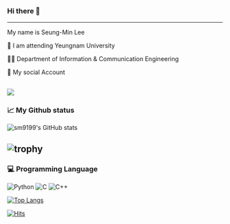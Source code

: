 ### Hi there 👋  
------------------------------------------------------------------------------------------
My name is Seung-Min Lee

🏫 I am attending Yeungnam University

👨‍🎓 Department of Information & Communication Engineering 

📲 My social Account 

<a href="https://www.instagram.com/s_mean04.06/" target="_blank"><img src="https://img.shields.io/badge/instagram-a18cd1?style=flat&logo=instagram&logoColor=white"/></a>
------------------------------------------------------------------------------------------
### 📈 My Github status
![sm9199's GitHub stats](https://github-readme-stats.vercel.app/api?username=sm9199&show_icons=true&theme=dracula)

![trophy](https://github-profile-trophy.vercel.app/?username=SeungMin-Lee)
----------------------------------------------------------------------------
### 💻 Programming Language
![Python](https://img.shields.io/badge/Python-3776AB.svg?&style=plastic&logo=Python&logoColor=white)
![C](https://img.shields.io/badge/Language-EA5455.svg?&style=plastic&logo=C&logoColor=white)
![C++](https://img.shields.io/badge/C++-9708CC.svg?&style=plastic&logo=C++&logoColor=white)

[![Top Langs](https://github-readme-stats.vercel.app/api/top-langs/?username=sm9199&layout=compact)](https://github.com/sm9199/github-readme-stats)

[![Hits](https://hits.seeyoufarm.com/api/count/incr/badge.svg?url=https%3A%2F%2Fgithub.com%2Fsm9199%2FBaekJoon-Online&count_bg=%23FBC2EB&title_bg=%23A6C1EE&icon=&icon_color=%23CECDCD&title=hits&edge_flat=false)](https://hits.seeyoufarm.com)

<!--
**sm9199/sm9199** is a ✨ _special_ ✨ repository because its `README.md` (this file) appears on your GitHub profile.

Here are some ideas to get you started:

- 🔭 I’m currently working on ...
- 🌱 I’m currently learning ...
- 👯 I’m looking to collaborate on ...
- 🤔 I’m looking for help with ...
- 💬 Ask me about ...
- 📫 How to reach me: ...
- 😄 Pronouns: ...
- ⚡ Fun fact: ...
-->

